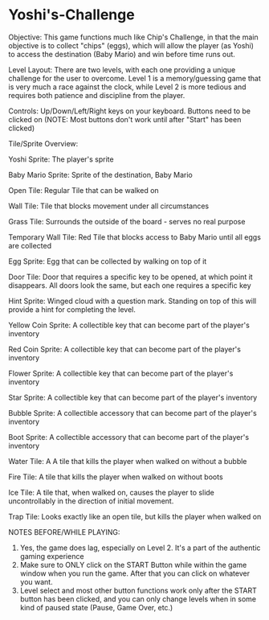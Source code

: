 # Yoshi's-Challenge
  
  Objective: This game functions much like Chip's Challenge, in that the main objective is to collect "chips" (eggs), which will allow
  the player (as Yoshi) to access the destination (Baby Mario) and win before time runs out. 
  
  Level Layout: There are two levels, with each one providing a unique challenge for the user to overcome. Level 1 is a memory/guessing
  game that is very much a race against the clock, while Level 2 is more tedious and requires both patience and discipline from the
  player.
  
  Controls: Up/Down/Left/Right keys on your keyboard. Buttons need to be clicked on (NOTE: Most buttons don't work until after "Start"
  has been clicked)
  
  Tile/Sprite Overview:
  
  Yoshi Sprite: The player's sprite
  
  Baby Mario Sprite: Sprite of the destination, Baby Mario
  
  Open Tile: Regular Tile that can be walked on
  
  Wall Tile: Tile that blocks movement under all circumstances
  
  Grass Tile: Surrounds the outside of the board - serves no real purpose
  
  Temporary Wall Tile: Red Tile that blocks access to Baby Mario until all eggs are collected
  
  Egg Sprite: Egg that can be collected by walking on top of it 
  
  Door Tile: Door that requires a specific key to be opened, at which point it disappears. All doors look the same, but each one
  requires a specific key
  
  Hint Sprite: Winged cloud with a question mark. Standing on top of this will provide a hint for completing the level.
  
  Yellow Coin Sprite: A collectible key that can become part of the player's inventory
  
  Red Coin Sprite: A collectible key that can become part of the player's inventory
  
  Flower Sprite: A collectible key that can become part of the player's inventory
  
  Star Sprite: A collectible key that can become part of the player's inventory
  
  Bubble Sprite: A collectible accessory that can become part of the player's inventory
  
  Boot Sprite: A collectible accessory that can become part of the player's inventory
  
  Water Tile: A A tile that kills the player when walked on without a bubble
  
  Fire Tile: A tile that kills the player when walked on without boots
  
  Ice Tile: A tile that, when walked on, causes the player to slide uncontrollably in the direction of initial movement.
  
  Trap Tile: Looks exactly like an open tile, but kills the player when walked on
  
  NOTES BEFORE/WHILE PLAYING:
  1) Yes, the game does lag, especially on Level 2. It's a part of the authentic gaming experience
  2) Make sure to ONLY click on the START Button while within the game window when you run the game. After that you can click on
  whatever you want.
  3) Level select and most other button functions work only after the START button has been clicked, and you can only change levels
  when in some kind of paused state (Pause, Game Over, etc.)
